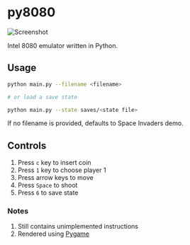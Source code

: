 # py8080

![Screenshot](https://i.imgur.com/vo2DaeX.png "Screenshot")

Intel 8080 emulator written in Python.

## Usage

```bash
python main.py --filename <filename>

# or load a save state

python main.py --state saves/<state file>
```

If no filename is provided, defaults to Space Invaders demo.

## Controls

1. Press `c` key to insert coin
2. Press `1` key to choose player 1
3. Press arrow keys to move
4. Press `Space` to shoot
5. Press `6` to save state

### Notes

1. Still contains unimplemented instructions
2. Rendered using [Pygame](https://www.pygame.org/wiki/GettingStarted)
